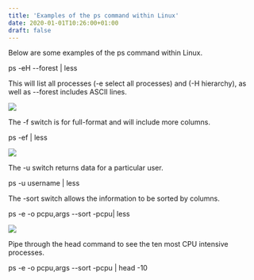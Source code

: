 ```yaml
---
title: 'Examples of the ps command within Linux'
date: 2020-01-01T10:26:00+01:00
draft: false
---
```


Below are some examples of the ps command within Linux.  
  
ps -eH --forest | less  
  
This will list all processes (-e select all processes) and (-H hierarchy), as well as --forest includes ASCII lines.  
  

[![](https://1.bp.blogspot.com/-WtjOdrIXFLg/Xf-BKuIcRgI/AAAAAAAAGQU/qe-QSwV1_20Cry57i5SUJI8f_PFr1tQRACLcBGAsYHQ/s320/ps_1.png)](https://1.bp.blogspot.com/-WtjOdrIXFLg/Xf-BKuIcRgI/AAAAAAAAGQU/qe-QSwV1_20Cry57i5SUJI8f_PFr1tQRACLcBGAsYHQ/s1600/ps_1.png)

  
The -f switch is for full-format and will include more columns.  
  
ps -ef | less  
  

[![](https://1.bp.blogspot.com/-fWp-Elf_Xic/Xf-ByeF_PjI/AAAAAAAAGQc/Zo8TQPWc9fkMtFJ3L6zyeLSc-TlNi55ygCLcBGAsYHQ/s320/ps_2.png)](https://1.bp.blogspot.com/-fWp-Elf_Xic/Xf-ByeF_PjI/AAAAAAAAGQc/Zo8TQPWc9fkMtFJ3L6zyeLSc-TlNi55ygCLcBGAsYHQ/s1600/ps_2.png)

  
The -u switch returns data for a particular user.  
  
ps -u username | less  
  
The -sort switch allows the information to be sorted by columns.  
  
ps -e -o pcpu,args --sort -pcpu| less  
  

[![](https://1.bp.blogspot.com/-wxGAtIygfOw/Xf-C86Y-PpI/AAAAAAAAGQo/UvjmcuCY6H4Z0t9z0PLn3QFHQq0DKU3QwCLcBGAsYHQ/s320/ps_3.png)](https://1.bp.blogspot.com/-wxGAtIygfOw/Xf-C86Y-PpI/AAAAAAAAGQo/UvjmcuCY6H4Z0t9z0PLn3QFHQq0DKU3QwCLcBGAsYHQ/s1600/ps_3.png)

  
Pipe through the head command to see the ten most CPU intensive processes.  
  
ps -e -o pcpu,args --sort -pcpu | head -10